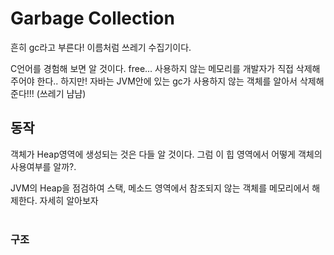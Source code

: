 # Garbage Collection
흔히 gc라고 부른다! 이름처럼 쓰레기 수집기이다. 

C언어를 경험해 보면 알 것이다. free... 사용하지 않는 메모리를 개발자가 직접 삭제해주어야 한다.. 
하지만! 자바는 JVM안에 있는 gc가 사용하지 않는 객체를 알아서 삭제해준다!!! (쓰레기 냠냠)

## 동작
객체가 Heap영역에 생성되는 것은 다들 알 것이다. 그럼 이 힙 영역에서 어떻게 객체의 사용여부를 알까?.   

JVM의 Heap을 점검하여 스택, 메소드 영역에서 참조되지 않는 객체를 메모리에서 해제한다. 자세히 알아보자
<br/><br>
### 구조 

